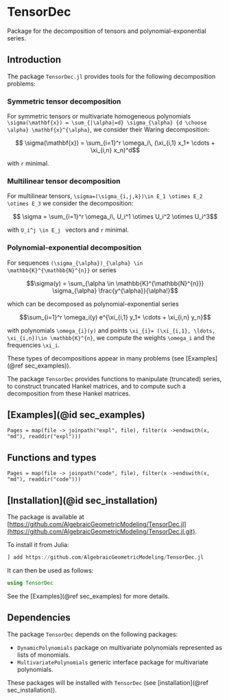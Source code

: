 # TensorDec

Package for the decomposition of tensors and polynomial-exponential series.

## Introduction

The package `TensorDec.jl` provides tools for the following decomposition problems:

### Symmetric tensor decomposition
For symmetric tensors or multivariate homogeneous polynomials ``\sigma(\mathbf{x}) = \sum_{|\alpha|=d} \sigma_{\alpha} {d \choose \alpha} \mathbf{x}^{\alpha}``, we consider their Waring decomposition:
```math
    \sigma(\mathbf{x}) = \sum_{i=1}^r \omega_i\, (\xi_{i,1} x_1+ \cdots + \xi_{i,n} x_n)^d
```
with `r` minimal.
    
### Multilinear tensor decomposition    
For multilinear tensors, ``\sigma=(\sigma_{i,j,k})\in E_1 \otimes E_2 \otimes E_3``
we consider the decomposition:
```math
    \sigma = \sum_{i=1}^r \omega_i\, U_i^1 \otimes U_i^2 \otimes U_i^3
```    
with ``U_i^j \in E_j `` vectors and `r` minimal.

    
### Polynomial-exponential decomposition        
For sequences ``(\sigma_{\alpha})_{\alpha} \in \mathbb{K}^{\mathbb{N}^{n}}`` or series 
```math
\sigma(y) = \sum_{\alpha \in \mathbb{K}^{\mathbb{N}^{n}}} \sigma_{\alpha} \frac{y^{\alpha}}{\alpha!}
```
which can be decomposed as polynomial-exponential series 
```math
\sum_{i=1}^r \omega_i(y) e^{\xi_{i,1} y_1+ \cdots + \xi_{i,n} y_n}
```
with polynomials ``\omega_{i}(y)`` and points ``\xi_{i}= (\xi_{i,1}, \ldots, \xi_{i,n})\in \mathbb{K}^{n}``, we compute the weights ``\omega_i`` and the frequencies ``\xi_i``.


These types of decompositions appear in many problems (see [Examples](@ref sec_examples)). 

The package `TensorDec` provides functions to manipulate (truncated) series, to construct truncated Hankel matrices, and to compute such a decomposition from these Hankel matrices.

## [Examples](@id sec_examples)

```@contents
Pages = map(file -> joinpath("expl", file), filter(x ->endswith(x, "md"), readdir("expl")))
```


## Functions and types

```@contents
Pages = map(file -> joinpath("code", file), filter(x ->endswith(x, "md"), readdir("code"))) 
```

## [Installation](@id sec_installation)

The package is available at [https://github.com/AlgebraicGeometricModeling/TensorDec.jl](https://github.com/AlgebraicGeometricModeling/TensorDec.jl.git).


To install it from Julia:
```julia
] add https://github.com/AlgebraicGeometricModeling/TensorDec.jl
```
It can then be used as follows:
```julia
using TensorDec
```
See the [Examples](@ref sec_examples) for more details.


## Dependencies

The package `TensorDec` depends on the following packages:

- `DynamicPolynomials` package on multivariate polynomials represented as lists of monomials.
- `MultivariatePolynomials` generic interface package for multivariate polynomials.

These packages will be installed with `TensorDec`  (see [installation](@ref sec_installation)).

        
